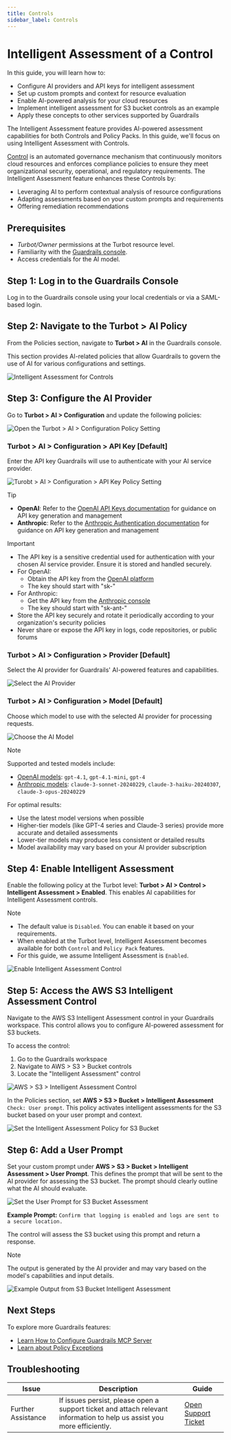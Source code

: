 ```yaml
---
title: Controls
sidebar_label: Controls
---
```


# Intelligent Assessment of a Control

In this guide, you will learn how to:
- Configure AI providers and API keys for intelligent assessment
- Set up custom prompts and context for resource evaluation
- Enable AI-powered analysis for your cloud resources
- Implement intelligent assessment for S3 bucket controls as an example
- Apply these concepts to other services supported by Guardrails

The Intelligent Assessment feature provides AI-powered assessment capabilities for both Controls and Policy Packs. In this guide, we'll focus on using Intelligent Assessment with Controls.

[Control](/guardrails/docs/reference/glossary#control) is an automated governance mechanism that continuously monitors cloud resources and enforces compliance policies to ensure they meet organizational security, operational, and regulatory requirements. The Intelligent Assessment feature enhances these Controls by:

- Leveraging AI to perform contextual analysis of resource configurations
- Adapting assessments based on your custom prompts and requirements
- Offering remediation recommendations

<!--For example, this guide demonstrate intelligent assessment is applied to a S3 bucket control.
 - Analyze bucket permissions and access policies
- Evaluate encryption settings
- Assess logging configurations
- Identify potential security vulnerabilities
- Recommend improvements -->

## Prerequisites

- *Turbot/Owner* permissions at the Turbot resource level.
- Familiarity with the [Guardrails console](https://turbot.com/guardrails/docs/getting-started/).
- Access credentials for the AI model.

## Step 1: Log in to the Guardrails Console

Log in to the Guardrails console using your local credentials or via a SAML-based login.

## Step 2: Navigate to the Turbot > AI Policy

From the Policies section, navigate to **Turbot > AI** in the Guardrails console.

This section provides AI-related policies that allow Guardrails to govern the use of AI for various configurations and settings.

![Intelligent Assessment for Controls](/images/docs/guardrails/guides/using-guardrails/intelligent-assessment/controls/turbot-ai-policy.png)


## Step 3: Configure the AI Provider

Go to **Turbot > AI > Configuration** and update the following policies:

![Open the Turbot > AI > Configuration Policy Setting](/images/docs/guardrails/guides/using-guardrails/intelligent-assessment/controls/turbot-ai-configuration.png)

### Turbot > AI > Configuration > API Key [Default]

Enter the API key Guardrails will use to authenticate with your AI service provider.

![Turobt > AI > Configuration > API Key Policy Setting](/images/docs/guardrails/guides/using-guardrails/intelligent-assessment/controls/turbot-ai-api-key.png)

> [!TIP]
> - **OpenAI**: Refer to the [OpenAI API Keys documentation](https://platform.openai.com/docs/api-reference/authentication) for guidance on API key generation and management
> - **Anthropic**: Refer to the [Anthropic Authentication documentation](https://docs.anthropic.com/claude/reference/authentication) for guidance on API key generation and management


> [!IMPORTANT]
> - The API key is a sensitive credential used for authentication with your chosen AI service provider. Ensure it is stored and handled securely.
> - For OpenAI:
>   - Obtain the API key from the [OpenAI platform](https://platform.openai.com/api-keys)
>   - The key should start with "sk-"
> - For Anthropic:
>   - Get the API key from the [Anthropic console](https://console.anthropic.com/settings/keys)
>   - The key should start with "sk-ant-"
> - Store the API key securely and rotate it periodically according to your organization's security policies
> - Never share or expose the API key in logs, code repositories, or public forums

### Turbot > AI > Configuration > Provider [Default]

Select the AI provider for Guardrails' AI-powered features and capabilities.

![Select the AI Provider](/images/docs/guardrails/guides/using-guardrails/intelligent-assessment/controls/turbot-ai-provider.png)

### Turbot > AI > Configuration > Model [Default]

Choose which model to use with the selected AI provider for processing requests.

![Choose the AI Model](/images/docs/guardrails/guides/using-guardrails/intelligent-assessment/controls/turbot-ai-model.png)


> [!NOTE]
> Supported and tested models include:
> - [OpenAI models](https://platform.openai.com/docs/pricing#latest-models): `gpt-4.1`, `gpt-4.1-mini`, `gpt-4`
> - [Anthropic models](https://docs.anthropic.com/en/docs/about-claude/models/overview#model-names): `claude-3-sonnet-20240229`, `claude-3-haiku-20240307`, `claude-3-opus-20240229`
>
> For optimal results:
> - Use the latest model versions when possible
> - Higher-tier models (like GPT-4 series and Claude-3 series) provide more accurate and detailed assessments
> - Lower-tier models may produce less consistent or detailed results
> - Model availability may vary based on your AI provider subscription

## Step 4: Enable Intelligent Assessment

Enable the following policy at the Turbot level: **Turbot > AI > Control > Intelligent Assessment > Enabled**. This enables AI capabilities for Intelligent Assessment controls.

> [!NOTE]
> - The default value is `Disabled`. You can enable it based on your requirements.
> - When enabled at the Turbot level, Intelligent Assessment becomes available for both `Control` and `Policy Pack` features.
> - For this guide, we assume Intelligent Assessment is `Enabled`.


![Enable Intelligent Assessment Control](/images/docs/guardrails/guides/using-guardrails/intelligent-assessment/controls/turbot-ai-intelligent-assessment-enabled.png)

## Step 5: Access the AWS S3 Intelligent Assessment Control

Navigate to the AWS S3 Intelligent Assessment control in your Guardrails workspace. This control allows you to configure AI-powered assessment for S3 buckets.

To access the control:
1. Go to the Guardrails workspace
2. Navigate to AWS > S3 > Bucket controls
3. Locate the "Intelligent Assessment" control

![AWS > S3 > Intelligent Assessment Control](/images/docs/guardrails/guides/using-guardrails/intelligent-assessment/controls/aws-s3-bucket-intellegent-assessment-control.png)

In the Policies section, set **AWS > S3 > Bucket > Intelligent Assessment**  `Check: User prompt`. This policy activates intelligent assessments for the S3 bucket based on your user prompt and context.

![Set the Intelligent Assessment Policy for S3 Bucket](/images/docs/guardrails/guides/using-guardrails/intelligent-assessment/controls/aws-s3-intelligent-assessment-check.png)

## Step 6: Add a User Prompt

Set your custom prompt under **AWS > S3 > Bucket > Intelligent Assessment > User Prompt**. This defines the prompt that will be sent to the AI provider for assessing the S3 bucket. The prompt should clearly outline what the AI should evaluate.

![Set the User Prompt for S3 Bucket Assessment](/images/docs/guardrails/guides/using-guardrails/intelligent-assessment/controls/aws-s3-bucket-intelligent-assessment-user-prompt.png)

**Example Prompt:**
`Confirm that logging is enabled and logs are sent to a secure location.`

The control will assess the S3 bucket using this prompt and return a response.

> [!NOTE]
> The output is generated by the AI provider and may vary based on the model's capabilities and input details.

![Example Output from S3 Bucket Intelligent Assessment](/images/docs/guardrails/guides/using-guardrails/intelligent-assessment/controls/aws-s3-bucket-intelligent-assessment-response.png)

## Next Steps

To explore more Guardrails features:

- [Learn How to Configure Guardrails MCP Server](/guardrails/docs/guides/using-guardrails/ai-tools)
- [Learn about Policy Exceptions](/guides/configuring-guardrails/managing-policies#creating-an-exception)

## Troubleshooting

| Issue                  | Description                                                                                                                   | Guide                                      |
|------------------------|-------------------------------------------------------------------------------------------------------------------------------|--------------------------------------------|
| Further Assistance     | If issues persist, please open a support ticket and attach relevant information to help us assist you more efficiently.       | [Open Support Ticket](https://support.turbot.com) |